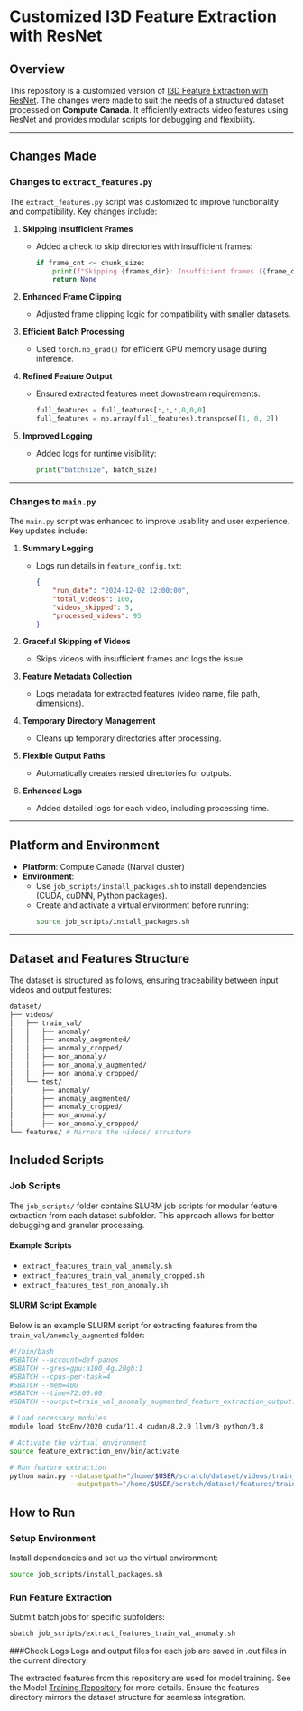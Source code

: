 # Customized I3D Feature Extraction with ResNet

## Overview
This repository is a customized version of [I3D Feature Extraction with ResNet](https://github.com/GowthamGottimukkala/I3D_Feature_Extraction_resnet). The changes were made to suit the needs of a structured dataset processed on **Compute Canada**. It efficiently extracts video features using ResNet and provides modular scripts for debugging and flexibility.

---

## Changes Made

### Changes to `extract_features.py`
The `extract_features.py` script was customized to improve functionality and compatibility. Key changes include:

1. **Skipping Insufficient Frames**  
   - Added a check to skip directories with insufficient frames:
     ```python
     if frame_cnt <= chunk_size:
         print(f"Skipping {frames_dir}: Insufficient frames ({frame_cnt})")
         return None
     ```

2. **Enhanced Frame Clipping**  
   - Adjusted frame clipping logic for compatibility with smaller datasets.

3. **Efficient Batch Processing**  
   - Used `torch.no_grad()` for efficient GPU memory usage during inference.

4. **Refined Feature Output**  
   - Ensured extracted features meet downstream requirements:
     ```python
     full_features = full_features[:,:,:,0,0,0]
     full_features = np.array(full_features).transpose([1, 0, 2])
     ```

5. **Improved Logging**  
   - Added logs for runtime visibility:
     ```python
     print("batchsize", batch_size)
     ```

---

### Changes to `main.py`
The `main.py` script was enhanced to improve usability and user experience. Key updates include:

1. **Summary Logging**  
   - Logs run details in `feature_config.txt`:
     ```json
     {
         "run_date": "2024-12-02 12:00:00",
         "total_videos": 100,
         "videos_skipped": 5,
         "processed_videos": 95
     }
     ```

2. **Graceful Skipping of Videos**  
   - Skips videos with insufficient frames and logs the issue.

3. **Feature Metadata Collection**  
   - Logs metadata for extracted features (video name, file path, dimensions).

4. **Temporary Directory Management**  
   - Cleans up temporary directories after processing.

5. **Flexible Output Paths**  
   - Automatically creates nested directories for outputs.

6. **Enhanced Logs**  
   - Added detailed logs for each video, including processing time.

---

## Platform and Environment

- **Platform**: Compute Canada (Narval cluster)
- **Environment**:  
  - Use `job_scripts/install_packages.sh` to install dependencies (CUDA, cuDNN, Python packages).
  - Create and activate a virtual environment before running:
    ```bash
    source job_scripts/install_packages.sh
    ```

---

## Dataset and Features Structure

The dataset is structured as follows, ensuring traceability between input videos and output features:

```bash
dataset/
├── videos/
│   ├── train_val/
│   │   ├── anomaly/
│   │   ├── anomaly_augmented/
│   │   ├── anomaly_cropped/
│   │   ├── non_anomaly/
│   │   ├── non_anomaly_augmented/
│   │   ├── non_anomaly_cropped/
│   └── test/
│       ├── anomaly/
│       ├── anomaly_augmented/
│       ├── anomaly_cropped/
│       ├── non_anomaly/
│       ├── non_anomaly_cropped/
└── features/ # Mirrors the videos/ structure
```

## Included Scripts

### Job Scripts
The `job_scripts/` folder contains SLURM job scripts for modular feature extraction from each dataset subfolder. This approach allows for better debugging and granular processing.

#### Example Scripts
- `extract_features_train_val_anomaly.sh`
- `extract_features_train_val_anomaly_cropped.sh`
- `extract_features_test_non_anomaly.sh`

#### SLURM Script Example
Below is an example SLURM script for extracting features from the `train_val/anomaly_augmented` folder:

```bash
#!/bin/bash
#SBATCH --account=def-panos
#SBATCH --gres=gpu:a100_4g.20gb:1
#SBATCH --cpus-per-task=4
#SBATCH --mem=40G
#SBATCH --time=72:00:00
#SBATCH --output=train_val_anomaly_augmented_feature_extraction_output.out

# Load necessary modules
module load StdEnv/2020 cuda/11.4 cudnn/8.2.0 llvm/8 python/3.8

# Activate the virtual environment
source feature_extraction_env/bin/activate

# Run feature extraction
python main.py --datasetpath="/home/$USER/scratch/dataset/videos/train_val/anomaly_augmented" \
               --outputpath="/home/$USER/scratch/dataset/features/train_val/anomaly_augmented"
```
## How to Run

### Setup Environment
Install dependencies and set up the virtual environment:
```bash
source job_scripts/install_packages.sh
```
### Run Feature Extraction
Submit batch jobs for specific subfolders:
```bash
sbatch job_scripts/extract_features_train_val_anomaly.sh
```

###Check Logs
Logs and output files for each job are saved in .out files in the current directory.
               

The extracted features from this repository are used for model training. See the Model [Training Repository]() for more details. Ensure the features directory mirrors the dataset structure for seamless integration.